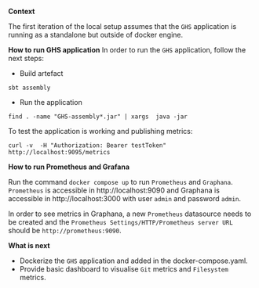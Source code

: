 **Context**

The first iteration of the local setup assumes that the `GHS` application is running as a standalone but outside of
docker engine.

**How to run GHS application**
In order to run the `GHS` application, follow the next steps:

* Build artefact
```
sbt assembly
```

* Run the application
```
find . -name "GHS-assembly*.jar" | xargs  java -jar
```

To test the application is working and publishing metrics:
```
curl -v  -H "Authorization: Bearer testToken" http://localhost:9095/metrics
```
**How to run Prometheus and Grafana**

Run the command `docker compose up` to run `Prometheus` and `Graphana`. `Prometheus` is accessible in
http://localhost:9090 and Graphana is accessible in http://localhost:3000 with user `admin` and password `admin`.

In order to see metrics in Graphana, a new `Prometheus` datasource needs to be created and the
`Prometheus Settings/HTTP/Prometheus server URL` should be `http://prometheus:9090`.

**What is next**

- Dockerize the `GHS` application and added in the docker-compose.yaml.
- Provide basic dashboard to visualise `Git` metrics and `Filesystem` metrics.

